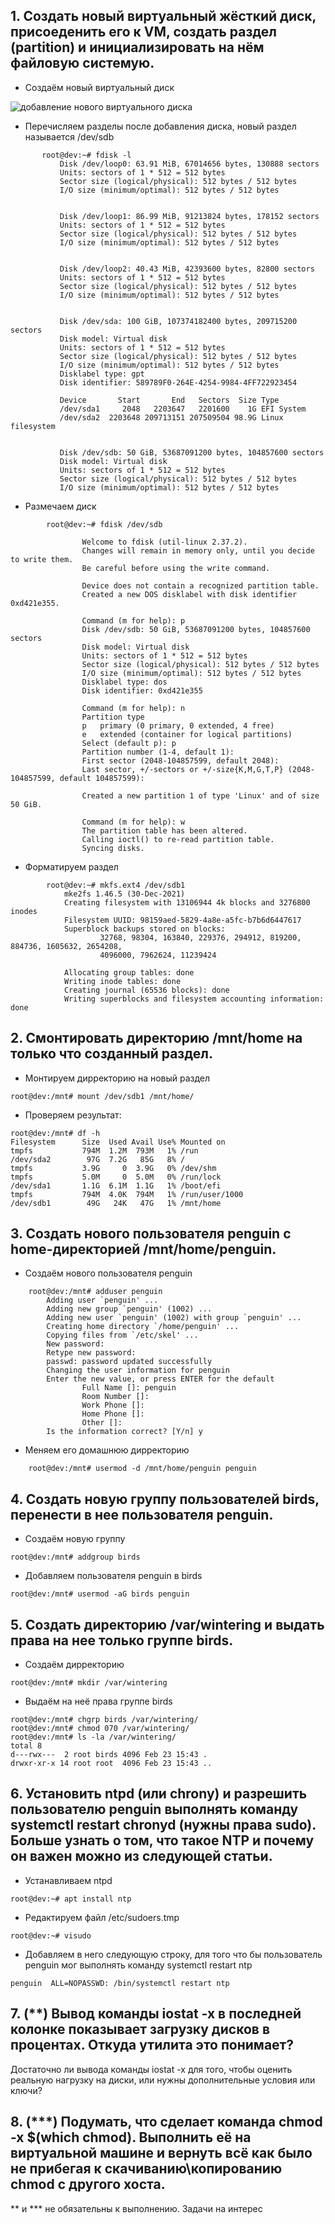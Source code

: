 ## 1. Создать новый виртуальный жёсткий диск, присоеденить его к VM, создать раздел (partition) и инициализировать на нём файловую системую.

  - Создаём новый виртуальный диск

![добавление нового виртуального диска](/HW2/images/HW2_1.png)

 - Перечисляем разделы после добавления диска, новый раздел называется /dev/sdb
 ```console
        root@dev:~# fdisk -l 
            Disk /dev/loop0: 63.91 MiB, 67014656 bytes, 130888 sectors
            Units: sectors of 1 * 512 = 512 bytes
            Sector size (logical/physical): 512 bytes / 512 bytes
            I/O size (minimum/optimal): 512 bytes / 512 bytes


            Disk /dev/loop1: 86.99 MiB, 91213824 bytes, 178152 sectors
            Units: sectors of 1 * 512 = 512 bytes
            Sector size (logical/physical): 512 bytes / 512 bytes
            I/O size (minimum/optimal): 512 bytes / 512 bytes


            Disk /dev/loop2: 40.43 MiB, 42393600 bytes, 82800 sectors
            Units: sectors of 1 * 512 = 512 bytes
            Sector size (logical/physical): 512 bytes / 512 bytes
            I/O size (minimum/optimal): 512 bytes / 512 bytes


            Disk /dev/sda: 100 GiB, 107374182400 bytes, 209715200 sectors
            Disk model: Virtual disk
            Units: sectors of 1 * 512 = 512 bytes
            Sector size (logical/physical): 512 bytes / 512 bytes
            I/O size (minimum/optimal): 512 bytes / 512 bytes
            Disklabel type: gpt
            Disk identifier: 589789F0-264E-4254-9984-4FF722923454

            Device       Start       End   Sectors  Size Type
            /dev/sda1     2048   2203647   2201600    1G EFI System
            /dev/sda2  2203648 209713151 207509504 98.9G Linux filesystem


            Disk /dev/sdb: 50 GiB, 53687091200 bytes, 104857600 sectors
            Disk model: Virtual disk
            Units: sectors of 1 * 512 = 512 bytes
            Sector size (logical/physical): 512 bytes / 512 bytes
            I/O size (minimum/optimal): 512 bytes / 512 bytes
```
- Размечаем диск
```console
        root@dev:~# fdisk /dev/sdb 

                Welcome to fdisk (util-linux 2.37.2).
                Changes will remain in memory only, until you decide to write them.
                Be careful before using the write command.

                Device does not contain a recognized partition table.
                Created a new DOS disklabel with disk identifier 0xd421e355.

                Command (m for help): p 
                Disk /dev/sdb: 50 GiB, 53687091200 bytes, 104857600 sectors
                Disk model: Virtual disk
                Units: sectors of 1 * 512 = 512 bytes
                Sector size (logical/physical): 512 bytes / 512 bytes
                I/O size (minimum/optimal): 512 bytes / 512 bytes
                Disklabel type: dos
                Disk identifier: 0xd421e355

                Command (m for help): n 
                Partition type
                p   primary (0 primary, 0 extended, 4 free)
                e   extended (container for logical partitions)
                Select (default p): p
                Partition number (1-4, default 1):
                First sector (2048-104857599, default 2048):
                Last sector, +/-sectors or +/-size{K,M,G,T,P} (2048-104857599, default 104857599):

                Created a new partition 1 of type 'Linux' and of size 50 GiB.

                Command (m for help): w 
                The partition table has been altered.
                Calling ioctl() to re-read partition table.
                Syncing disks.
```
- Форматируем раздел
```console
        root@dev:~# mkfs.ext4 /dev/sdb1  
            mke2fs 1.46.5 (30-Dec-2021)
            Creating filesystem with 13106944 4k blocks and 3276800 inodes
            Filesystem UUID: 98159aed-5829-4a8e-a5fc-b7b6d6447617
            Superblock backups stored on blocks:
                    32768, 98304, 163840, 229376, 294912, 819200, 884736, 1605632, 2654208,
                    4096000, 7962624, 11239424

            Allocating group tables: done
            Writing inode tables: done
            Creating journal (65536 blocks): done
            Writing superblocks and filesystem accounting information: done
```

## 2. Смонтировать директорию /mnt/home на только что созданный раздел.

   - Монтируем дирректорию на новый раздел
```console
root@dev:/mnt# mount /dev/sdb1 /mnt/home/

```
- Проверяем результат:
```console
root@dev:/mnt# df -h
Filesystem      Size  Used Avail Use% Mounted on
tmpfs           794M  1.2M  793M   1% /run
/dev/sda2        97G  7.2G   85G   8% /
tmpfs           3.9G     0  3.9G   0% /dev/shm
tmpfs           5.0M     0  5.0M   0% /run/lock
/dev/sda1       1.1G  6.1M  1.1G   1% /boot/efi
tmpfs           794M  4.0K  794M   1% /run/user/1000
/dev/sdb1        49G   24K   47G   1% /mnt/home
```

## 3. Создать нового пользователя penguin с home-директорией /mnt/home/penguin.
- Создаём нового пользователя penguin
```console
    root@dev:/mnt# adduser penguin 
        Adding user `penguin' ...
        Adding new group `penguin' (1002) ...
        Adding new user `penguin' (1002) with group `penguin' ...
        Creating home directory `/home/penguin' ...
        Copying files from `/etc/skel' ...
        New password:
        Retype new password:
        passwd: password updated successfully
        Changing the user information for penguin
        Enter the new value, or press ENTER for the default
                Full Name []: penguin
                Room Number []:
                Work Phone []:
                Home Phone []:
                Other []:
        Is the information correct? [Y/n] y
```
- Меняем его домашнюю дирректорию
```console
    root@dev:/mnt# usermod -d /mnt/home/penguin penguin  
```
## 4. Создать новую группу пользователей birds, перенести в нее пользователя penguin.
- Создаём новую группу
```console
root@dev:/mnt# addgroup birds
```
- Добавляем пользователя penguin в birds
```console
root@dev:/mnt# usermod -aG birds penguin
```
## 5. Cоздать директорию /var/wintering и выдать права на нее только группе birds.
- Создаём дирректорию
```console
root@dev:/mnt# mkdir /var/wintering
```
- Выдаём на неё права группе birds
```console
root@dev:/mnt# chgrp birds /var/wintering/
root@dev:/mnt# chmod 070 /var/wintering/
root@dev:/mnt# ls -la /var/wintering/
total 8
d---rwx---  2 root birds 4096 Feb 23 15:43 .
drwxr-xr-x 14 root root  4096 Feb 23 15:43 ..
```
## 6. Установить ntpd (или chrony) и разрешить пользователю penguin выполнять команду systemctl restart chronyd (нужны права sudo). Больше узнать о том, что такое NTP и почему он важен можно из следующей статьи.
- Устанавливаем ntpd
```console
root@dev:~# apt install ntp
```
- Редактируем файл /etc/sudoers.tmp
```console
root@dev:~# visudo
```
- Добавляем в него следующую строку, для того что бы пользователь penguin мог выполнять команду systemctl restart ntp
```console
penguin  ALL=NOPASSWD: /bin/systemctl restart ntp
```

## 7. (**) Вывод команды iostat -x в последней колонке показывает загрузку дисков в процентах. Откуда утилита это понимает?
Достаточно ли вывода команды iostat -x для того, чтобы оценить реальную нагрузку на диски, или нужны дополнительные условия или ключи?
## 8. (***) Подумать, что сделает команда chmod -x $(which chmod). Выполнить её на виртуальной машине и вернуть всё как было не прибегая к скачиванию\копированию chmod с другого хоста.

** и *** не обязательны к выполнению. Задачи на интерес